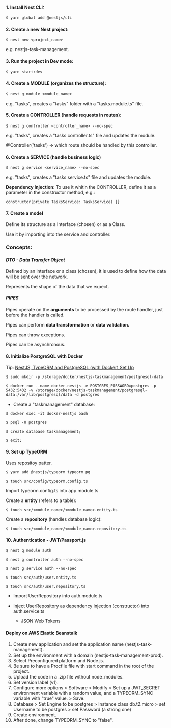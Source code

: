 #### 1. **Install Nest CLI:**

    $ yarn global add @nestjs/cli

#### 2. **Create a new Nest project:**

    $ nest new <project_name>

e.g. nestjs-task-management.

#### 3. **Run the project in Dev mode:**

    $ yarn start:dev

#### 4. **Create a MODULE (organizes the structure):**

    $ nest g module <module_name>

e.g. "tasks", creates a "tasks" folder with a "tasks.module.ts" file.

#### 5. **Create a CONTROLLER (handle requests in routes):**

    $ nest g controller <controller_name> --no-spec

e.g. "tasks", creates a "tasks.controller.ts" file and updates the module.

@Controller('tasks') => which route should be handled by this controller.

#### 6. **Create a SERVICE (handle business logic)**

    $ nest g service <service_name> --no-spec

e.g. "tasks", creates a "tasks.service.ts" file and updates the module.

**Dependency Injection**: To use it whitin the CONTROLLER, define it as a parameter in the constructor method, e.g.:

```
constructor(private TasksService: TasksService) {}
```

#### 7. **Create a model**

Define its structure as a Interface (chosen) or as a Class.

Use it by importing into the service and controller.

### Concepts:

#### **_DTO - Data Transfer Object_**

Defined by an interface or a class (chosen), it is used to define how the data will be sent over the network.

Represents the shape of the data that we expect.

#### **_PIPES_**

Pipes operate on the **arguments** to be processed by the route handler, just before the handler is called.

Pipes can perform **data transformation** or **data validation.**

Pipes can throw exceptions.

Pipes can be asynchronous.

#### 8. **Initialize PostgreSQL with Docker**

Tip: [NestJS, TypeORM and PostgreSQL (with Docker) Set Up](https://medium.com/@gausmann.simon/nestjs-typeorm-and-postgresql-full-example-development-and-project-setup-working-with-database-c1a2b1b11b8f)

    $ sudo mkdir -p /storage/docker/nestjs-taskmanagement/postgresql-data

    $ docker run --name docker-nestjs -e POSTGRES_PASSWORD=postgres -p 5432:5432 -v /storage/docker/nestjs-taskmanagement/postgresql-data:/var/lib/postgresql/data -d postgres

- Create a "taskmanagement" database:

```
$ docker exec -it docker-nestjs bash

$ psql -U postgres

$ create database taskmanagement;

$ exit;
```

#### 9. **Set up TypeORM**

Uses repositoy patter.

    $ yarn add @nestjs/typeorm typeorm pg

    $ touch src/config/typeorm.config.ts

Import typeorm.config.ts into app.module.ts

Create a **entity** (refers to a table):

    $ touch src/<module_name>/<module_name>.entity.ts

Create a **repository** (handles database logic):

    $ touch src/<module_name>/<module_name>.repository.ts

#### 10. **Authentication - JWT/Passport.js**

    $ nest g module auth

    $ nest g controller auth --no-spec

    $ nest g service auth --no-spec

    $ touch src/auth/user.entity.ts

    $ touch src/auth/user.repository.ts

- Import UserRepository into auth.module.ts
- Inject UserRepository as dependency injection (constructor) into auth.service.ts

  - JSON Web Tokens

#### Deploy on AWS Elastic Beanstalk

1. Create new application and set the application name (nestjs-task-management).
2. Set up the environment with a domain (nestjs-task-management-prod).
3. Select Preconfigured platform and Node.js.
4. Be sure to have a Procfile file with start command in the root of the project.
5. Upload the code in a .zip file without node_modules.
6. Set version label (v1).
7. Configure more options > Software > Modify > Set up a JWT_SECRET environment variable with a random value, and a TYPEORM_SYNC variable with "true" value. > Save.
8. Database > Set Engine to be postgres > Instance class db.t2.micro > set Username to be postgres > set Password (a strong one)
9. Create environment.
10. After done, change TYPEORM_SYNC to "false".
